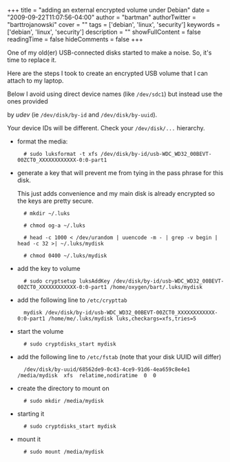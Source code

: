 +++
title = "adding an external encrypted volume under Debian"
date = "2009-09-22T11:07:56-04:00"
author = "bartman"
authorTwitter = "barttrojanowski"
cover = ""
tags = ['debian', 'linux', 'security']
keywords = ['debian', 'linux', 'security']
description = ""
showFullContent = false
readingTime = false
hideComments = false
+++

One of my old(er) USB-connected disks started to make a noise.  So, it's time to replace it.



Here are the steps I took to create an encrypted USB volume that I can attach to my laptop.



<!--more-->



Below I avoid using direct device names (like `/dev/sdc1`) but instead use the ones provided

by *udev* (ie `/dev/disk/by-id` and `/dev/disk/by-uuid`).



Your device IDs will be different.  Check your `/dev/disk/...` hierarchy.



* format the media:



        # sudo luksformat -t xfs /dev/disk/by-id/usb-WDC_WD32_00BEVT-00ZCT0_XXXXXXXXXXXX-0:0-part1



* generate a key that will prevent me from tying in the pass phrase for this disk.

  

  This just adds convenience and my main disk is already encrypted so the keys are pretty secure.



        # mkdir ~/.luks

        # chmod og-a ~/.luks

        # head -c 1000 < /dev/urandom | uuencode -m - | grep -v begin | head -c 32 >| ~/.luks/mydisk

        # chmod 0400 ~/.luks/mydisk



* add the key to volume



        # sudo cryptsetup luksAddKey /dev/disk/by-id/usb-WDC_WD32_00BEVT-00ZCT0_XXXXXXXXXXXX-0:0-part1 /home/oxygen/bart/.luks/mydisk



* add the following line to `/etc/crypttab`



        mydisk /dev/disk/by-id/usb-WDC_WD32_00BEVT-00ZCT0_XXXXXXXXXXXX-0:0-part1 /home/me/.luks/mydisk luks,checkargs=xfs,tries=5



* start the volume



        # sudo cryptdisks_start mydisk



* add the following line to `/etc/fstab` (note that your disk UUID will differ)



        /dev/disk/by-uuid/68562de9-0c43-4ce9-91d6-4ea659c8e4e1  /media/mydisk  xfs  relatime,nodiratime  0  0



* create the directory to mount on



        # sudo mkdir /media/mydisk



* starting it



        # sudo cryptdisks_start mydisk



* mount it



        # sudo mount /media/mydisk
